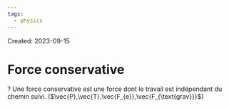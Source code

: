 ```yaml
---
tags:
  - physics
---
```

Created: 2023-09-15

# Force conservative
?
Une force conservative est une force dont le travail est indépendant du chemin suivi. ($\vec{P},\vec{T},\vec{F_{e}},\vec{F_{\text{grav}}}$)
<!--SR:!2023-10-22,19,210-->